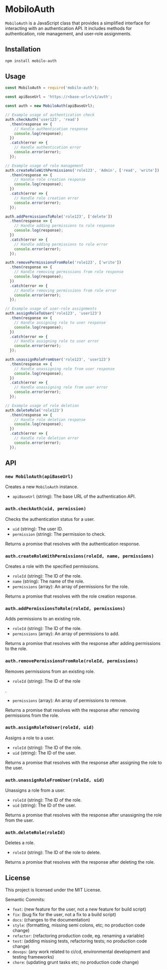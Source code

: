 # MobiloAuth

`MobiloAuth` is a JavaScript class that provides a simplified interface for interacting with an authentication API. It includes methods for authentication, role management, and user-role assignments.

## Installation

```bash
npm install mobilo-auth
```

## Usage

```javascript
const MobiloAuth = require('mobilo-auth');

const apiBaseUrl = 'https://<base-url>/v1/auth';

const auth = new MobiloAuth(apiBaseUrl);

// Example usage of authentication check
auth.checkAuth('user123', 'read')
  .then(response => {
    // Handle authentication response
    console.log(response);
  })
  .catch(error => {
    // Handle authentication error
    console.error(error);
  });

// Example usage of role management
auth.createRoleWithPermissions('role123', 'Admin', ['read', 'write'])
  .then(response => {
    // Handle role creation response
    console.log(response);
  })
  .catch(error => {
    // Handle role creation error
    console.error(error);
  });

auth.addPermissionsToRole('role123', ['delete'])
  .then(response => {
    // Handle adding permissions to role response
    console.log(response);
  })
  .catch(error => {
    // Handle adding permissions to role error
    console.error(error);
  });

auth.removePermissionsFromRole('role123', ['write'])
  .then(response => {
    // Handle removing permissions from role response
    console.log(response);
  })
  .catch(error => {
    // Handle removing permissions from role error
    console.error(error);
  });

// Example usage of user-role assignments
auth.assignRoleToUser('role123', 'user123')
  .then(response => {
    // Handle assigning role to user response
    console.log(response);
  })
  .catch(error => {
    // Handle assigning role to user error
    console.error(error);
  });

auth.unassignRoleFromUser('role123', 'user123')
  .then(response => {
    // Handle unassigning role from user response
    console.log(response);
  })
  .catch(error => {
    // Handle unassigning role from user error
    console.error(error);
  });

// Example usage of role deletion
auth.deleteRole('role123')
  .then(response => {
    // Handle role deletion response
    console.log(response);
  })
  .catch(error => {
    // Handle role deletion error
    console.error(error);
  });
```

## API

### `new MobiloAuth(apiBaseUrl)`

Creates a new `MobiloAuth` instance.

- `apiBaseUrl` (string): The base URL of the authentication API.

### `auth.checkAuth(uid, permission)`

Checks the authentication status for a user.

- `uid` (string): The user ID.
- `permission` (string): The permission to check.

Returns a promise that resolves with the authentication response.

### `auth.createRoleWithPermissions(roleId, name, permissions)`

Creates a role with the specified permissions.

- `roleId` (string): The ID of the role.
- `name` (string): The name of the role.
- `permissions` (array): An array of permissions for the role.

Returns a promise that resolves with the role creation response.

### `auth.addPermissionsToRole(roleId, permissions)`

Adds permissions to an existing role.

- `roleId` (string): The ID of the role.
- `permissions` (array): An array of permissions to add.

Returns a promise that resolves with the response after adding permissions to the role.

### `auth.removePermissionsFromRole(roleId, permissions)`

Removes permissions from an existing role.

- `roleId` (string): The ID of the role

.
- `permissions` (array): An array of permissions to remove.

Returns a promise that resolves with the response after removing permissions from the role.

### `auth.assignRoleToUser(roleId, uid)`

Assigns a role to a user.

- `roleId` (string): The ID of the role.
- `uid` (string): The ID of the user.

Returns a promise that resolves with the response after assigning the role to the user.

### `auth.unassignRoleFromUser(roleId, uid)`

Unassigns a role from a user.

- `roleId` (string): The ID of the role.
- `uid` (string): The ID of the user.

Returns a promise that resolves with the response after unassigning the role from the user.

### `auth.deleteRole(roleId)`

Deletes a role.

- `roleId` (string): The ID of the role to delete.

Returns a promise that resolves with the response after deleting the role.

## License

This project is licensed under the MIT License.

Semantic Commits:

- `feat`: (new feature for the user, not a new feature for build script)
- `fix`: (bug fix for the user, not a fix to a build script)
- `docs`: (changes to the documentation)
- `style`: (formatting, missing semi colons, etc; no production code change)
- `refactor`: (refactoring production code, eg. renaming a variable)
- `test`: (adding missing tests, refactoring tests; no production code change)
- `devops`: (any work related to ci/cd, environmental development and testing frameworks)
- `chore`: (updating grunt tasks etc; no production code change)
